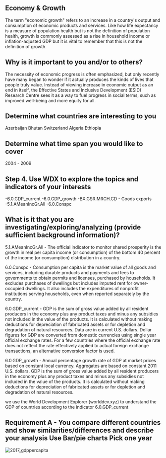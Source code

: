 
## Economy & Growth

The term "economic growth" refers to an increase in a country's output and consumption of economic products and services. Like how life expectancy is a measure of population health but is not the definition of population health, growth is commonly assessed as a rise in household income or inflation-adjusted GDP but it is vital to remember that this is not the definition of growth.

## Why is it important to you and/or to others?

The necessity of economic progress is often emphasized, but only recently have many began to wonder if it actually produces the kinds of lives that people truly value. Instead of viewing increase in economic output as an end in itself, the Effective States and Inclusive Development (ESID) Research Centre sees it as a way to fuel progress in social terms, such as improved well-being and more equity for all.

## Determine what countries are interesting to you

Azerbaijan Bhutan Switzerland Algeria Ethiopia

## Determine what time span you would like to cover 
2004 - 2009

## Step 4. Use WDX to explore the topics and indicators of your interests

-6.0.GDP_current -6.0.GDP_growth -BX.GSR.MRCH.CD - Goods exports -5.1.AMeanIncGr.All -6.0.Conspc

## What is it that you are investigating/exploring/analyzing (provide sufficient background information)?

5.1.AMeanIncGr.All - The official indicator to monitor shared prosperity is the growth in real per capita income (or consumption) of the bottom 40 percent of the income (or consumption) distribution in a country.

6.0.Conspc - Consumption per capita is the market value of all goods and services, including durable products and payments and fees to governments to obtain permits and licenses, purchased by households. It excludes purchases of dwellings but includes imputed rent for owner-occupied dwellings. It also includes the expenditures of nonprofit institutions serving households, even when reported separately by the country.

6.0.GDP_current - GDP is the sum of gross value added by all resident producers in the economy plus any product taxes and minus any subsidies not included in the value of the products. It is calculated without making deductions for depreciation of fabricated assets or for depletion and degradation of natural resources. Data are in current U.S. dollars. Dollar figures for GDP are converted from domestic currencies using single year official exchange rates. For a few countries where the official exchange rate does not reflect the rate effectively applied to actual foreign exchange transactions, an alternative conversion factor is used.

6.0.GDP_growth - Annual percentage growth rate of GDP at market prices based on constant local currency. Aggregates are based on constant 2011 U.S. dollars. GDP is the sum of gross value added by all resident producers in the economy plus any product taxes and minus any subsidies not included in the value of the products. It is calculated without making deductions for depreciation of fabricated assets or for depletion and degradation of natural resources.

we use the World Development Explorer (worlddev.xyz) to understand the GDP of countries according to the indicator 6.0.GDP_current

## Requirement A - You compare different countries and show similarities/differences and describe your analysis Use Bar/pie charts Pick one year
![2017_gdppercapita](https://user-images.githubusercontent.com/112644875/198931747-d52df560-bd37-46c8-a5f9-59c9f0e6213f.png)

